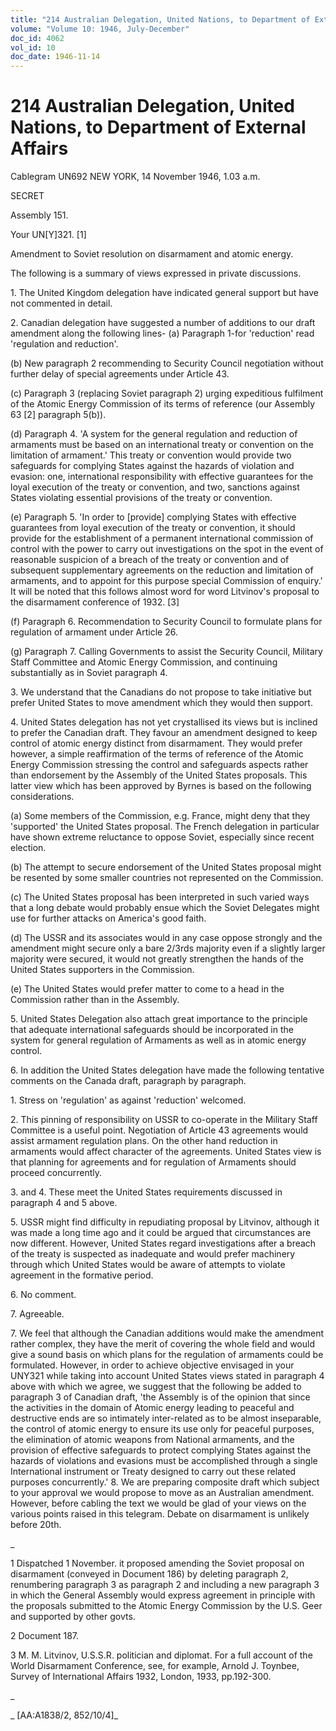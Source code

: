 ```yaml
---
title: "214 Australian Delegation, United Nations, to Department of External Affairs"
volume: "Volume 10: 1946, July-December"
doc_id: 4062
vol_id: 10
doc_date: 1946-11-14
---
```


# 214 Australian Delegation, United Nations, to Department of External Affairs

Cablegram UN692 NEW YORK, 14 November 1946, 1.03 a.m.

SECRET

Assembly 151.

Your UN[Y]321. [1]

Amendment to Soviet resolution on disarmament and atomic energy.

The following is a summary of views expressed in private discussions.

1\. The United Kingdom delegation have indicated general support but have not commented in detail.

2\. Canadian delegation have suggested a number of additions to our draft amendment along the following lines- (a) Paragraph 1-for 'reduction' read 'regulation and reduction'.

(b) New paragraph 2 recommending to Security Council negotiation without further delay of special agreements under Article 43.

(c) Paragraph 3 (replacing Soviet paragraph 2) urging expeditious fulfilment of the Atomic Energy Commission of its terms of reference (our Assembly 63 [2] paragraph 5(b)).

(d) Paragraph 4. 'A system for the general regulation and reduction of armaments must be based on an international treaty or convention on the limitation of armament.' This treaty or convention would provide two safeguards for complying States against the hazards of violation and evasion: one, international responsibility with effective guarantees for the loyal execution of the treaty or convention, and two, sanctions against States violating essential provisions of the treaty or convention.

(e) Paragraph 5. 'In order to [provide] complying States with effective guarantees from loyal execution of the treaty or convention, it should provide for the establishment of a permanent international commission of control with the power to carry out investigations on the spot in the event of reasonable suspicion of a breach of the treaty or convention and of subsequent supplementary agreements on the reduction and limitation of armaments, and to appoint for this purpose special Commission of enquiry.' It will be noted that this follows almost word for word Litvinov's proposal to the disarmament conference of 1932. [3]

(f) Paragraph 6. Recommendation to Security Council to formulate plans for regulation of armament under Article 26.

(g) Paragraph 7. Calling Governments to assist the Security Council, Military Staff Committee and Atomic Energy Commission, and continuing substantially as in Soviet paragraph 4.

3\. We understand that the Canadians do not propose to take initiative but prefer United States to move amendment which they would then support.

4\. United States delegation has not yet crystallised its views but is inclined to prefer the Canadian draft. They favour an amendment designed to keep control of atomic energy distinct from disarmament. They would prefer however, a simple reaffirmation of the terms of reference of the Atomic Energy Commission stressing the control and safeguards aspects rather than endorsement by the Assembly of the United States proposals. This latter view which has been approved by Byrnes is based on the following considerations.

(a) Some members of the Commission, e.g. France, might deny that they 'supported' the United States proposal. The French delegation in particular have shown extreme reluctance to oppose Soviet, especially since recent election.

(b) The attempt to secure endorsement of the United States proposal might be resented by some smaller countries not represented on the Commission.

(c) The United States proposal has been interpreted in such varied ways that a long debate would probably ensue which the Soviet Delegates might use for further attacks on America's good faith.

(d) The USSR and its associates would in any case oppose strongly and the amendment might secure only a bare 2/3rds majority even if a slightly larger majority were secured, it would not greatly strengthen the hands of the United States supporters in the Commission.

(e) The United States would prefer matter to come to a head in the Commission rather than in the Assembly.

5\. United States Delegation also attach great importance to the principle that adequate international safeguards should be incorporated in the system for general regulation of Armaments as well as in atomic energy control.

6\. In addition the United States delegation have made the following tentative comments on the Canada draft, paragraph by paragraph.

1\. Stress on 'regulation' as against 'reduction' welcomed.

2\. This pinning of responsibility on USSR to co-operate in the Military Staff Committee is a useful point. Negotiation of Article 43 agreements would assist armament regulation plans. On the other hand reduction in armaments would affect character of the agreements. United States view is that planning for agreements and for regulation of Armaments should proceed concurrently.

3\. and 4. These meet the United States requirements discussed in paragraph 4 and 5 above.

5\. USSR might find difficulty in repudiating proposal by Litvinov, although it was made a long time ago and it could be argued that circumstances are now different. However, United States regard investigations after a breach of the treaty is suspected as inadequate and would prefer machinery through which United States would be aware of attempts to violate agreement in the formative period.

6\. No comment.

7\. Agreeable.

7\. We feel that although the Canadian additions would make the amendment rather complex, they have the merit of covering the whole field and would give a sound basis on which plans for the regulation of armaments could be formulated. However, in order to achieve objective envisaged in your UNY321 while taking into account United States views stated in paragraph 4 above with which we agree, we suggest that the following be added to paragraph 3 of Canadian draft, 'the Assembly is of the opinion that since the activities in the domain of Atomic energy leading to peaceful and destructive ends are so intimately inter-related as to be almost inseparable, the control of atomic energy to ensure its use only for peaceful purposes, the elimination of atomic weapons from National armaments, and the provision of effective safeguards to protect complying States against the hazards of violations and evasions must be accomplished through a single International instrument or Treaty designed to carry out these related purposes concurrently.' 8. We are preparing composite draft which subject to your approval we would propose to move as an Australian amendment. However, before cabling the text we would be glad of your views on the various points raised in this telegram. Debate on disarmament is unlikely before 20th.

_

1 Dispatched 1 November. it proposed amending the Soviet proposal on disarmament (conveyed in Document 186) by deleting paragraph 2, renumbering paragraph 3 as paragraph 2 and including a new paragraph 3 in which the General Assembly would express agreement in principle with the proposals submitted to the Atomic Energy Commission by the U.S. Geer and supported by other govts.

2 Document 187.

3 M. M. Litvinov, U.S.S.R. politician and diplomat. For a full account of the World Disarmament Conference, see, for example, Arnold J. Toynbee, Survey of International Affairs 1932, London, 1933, pp.192-300.

_

_ [AA:A1838/2, 852/10/4]_
